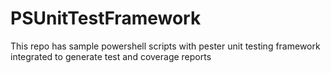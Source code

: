 # PSUnitTestFramework
This repo has sample powershell scripts with pester unit testing framework integrated to generate test and coverage reports
